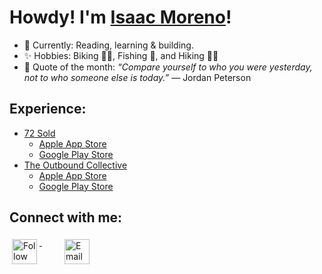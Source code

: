 # Howdy! I'm [Isaac Moreno](https://isaacmoreno.vercel.app/about)!

- 🌱 Currently: Reading, learning & building.
- ✨ Hobbies: Biking 🚴‍♂️, Fishing 🎣, and Hiking 🌲🌵
- 💭 Quote of the month: <i>“Compare yourself to who you were yesterday, not to who someone else is today.”</i> ― Jordan Peterson

## Experience:

- [72 Sold](https://72national.com)
  - [Apple App Store](https://apps.apple.com/us/app/72-sold/id1672687457)
  - [Google Play Store](https://play.google.com/store/apps/details?id=com.seventyTwoNational.seventyTwoSold)
- [The Outbound Collective](https://www.theoutbound.com/download)
  - [Apple App Store](https://apps.apple.com/us/app/the-outbound/id1019328159?ls=1)
  - [Google Play Store](https://play.google.com/store/apps/details?id=com.theoutbound.theoutbound&utm_source=web&pcampaignid=MKT-Other-global-all-co-prtnr-py-PartBadge-Mar2515-1)

## Connect with me:

<a href="https://www.linkedin.com/in/isaacrmoreno/">
<img src=https://external-content.duckduckgo.com/iu/?u=https%3A%2F%2Fmyclouddoor.com%2Fwp-content%2Fuploads%2F2019%2F11%2FLinkedin-logo.png&f=1&nofb=1  height="40" style="vertical-align:top; margin:4px" alt="Follow @isaacrmoreno on Linkedin"> 
</a>
  
<a href="https://mail.google.com/mail/?view=cm&fs=1&to=isaacmoreno@duck.com">
<img src="https://cdn-icons-png.flaticon.com/512/3617/3617143.png" height="40" style="vertical-align:top; margin:4px" alt="Email Isaac Moreno"></a>
